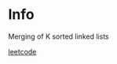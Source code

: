 # Info 

Merging of K sorted linked lists

[leetcode](https://leetcode.com/problems/merge-k-sorted-lists/)